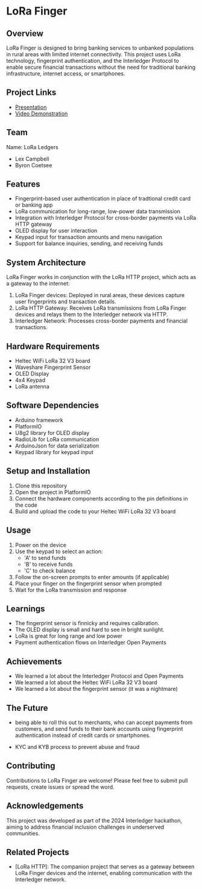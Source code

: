 # LoRa Finger

## Overview

LoRa Finger is designed to bring banking services to unbanked populations in rural areas with limited internet connectivity. This project uses LoRa technology, fingerprint authentication, and the Interledger Protocol to enable secure financial transactions without the need for traditional banking infrastructure, internet access, or smartphones.

## Project Links
- [Presentation](https://docs.google.com/presentation/d/1aF7vJZvEuzK8EpxCkDC1QGUGaDHIS9G-RVnuXwsI3x4/edit#slide=id.g2e5d273ee9f_0_23)
- [Video Demonstration](https://youtu.be/0hlodROddWo)

## Team

Name: LoRa Ledgers
- Lex Campbell
- Byron Coetsee

## Features

- Fingerprint-based user authentication in place of tradtional credit card or banking app
- LoRa communication for long-range, low-power data transmission
- Integration with Interledger Protocol for cross-border payments via LoRa HTTP gateway
- OLED display for user interaction
- Keypad input for transaction amounts and menu navigation
- Support for balance inquiries, sending, and receiving funds

## System Architecture

LoRa Finger works in conjunction with the LoRa HTTP project, which acts as a gateway to the internet:

1. LoRa Finger devices: Deployed in rural areas, these devices capture user fingerprints and transaction details.
2. LoRa HTTP Gateway: Receives LoRa transmissions from LoRa Finger devices and relays them to the Interledger network via HTTP.
3. Interledger Network: Processes cross-border payments and financial transactions.

## Hardware Requirements

- Heltec WiFi LoRa 32 V3 board
- Waveshare Fingerprint Sensor
- OLED Display
- 4x4 Keypad
- LoRa antenna

## Software Dependencies

- Arduino framework
- PlatformIO
- U8g2 library for OLED display
- RadioLib for LoRa communication
- ArduinoJson for data serialization
- Keypad library for keypad input

## Setup and Installation

1. Clone this repository
2. Open the project in PlatformIO
3. Connect the hardware components according to the pin definitions in the code
4. Build and upload the code to your Heltec WiFi LoRa 32 V3 board

## Usage

1. Power on the device
2. Use the keypad to select an action:
   - 'A' to send funds
   - 'B' to receive funds
   - 'C' to check balance
3. Follow the on-screen prompts to enter amounts (if applicable)
4. Place your finger on the fingerprint sensor when prompted
5. Wait for the LoRa transmission and response

## Learnings

- The fingerprint sensor is finnicky and requires calibration.
- The OLED display is small and hard to see in bright sunlight.
- LoRa is great for long range and low power
- Payment authentication flows on Interledger Open Payments

## Achievements

- We learned a lot about the Interledger Protocol and Open Payments
- We learned a lot about the Heltec WiFi LoRa 32 V3 board
- We learned a lot about the fingerprint sensor (it was a nightmare)

## The Future

- being able to roll this out to merchants, who can accept payments from customers, and send funds to their bank accounts using fingerprint authentication instead of credit cards or smartphones. 

- KYC and KYB process to prevent abuse and fraud


## Contributing

Contributions to LoRa Finger are welcome! Please feel free to submit pull requests, create issues or spread the word.


## Acknowledgements

This project was developed as part of the 2024 Interledger hackathon, aiming to address financial inclusion challenges in underserved communities.

## Related Projects

- [LoRa HTTP]: The companion project that serves as a gateway between LoRa Finger devices and the internet, enabling communication with the Interledger network.
